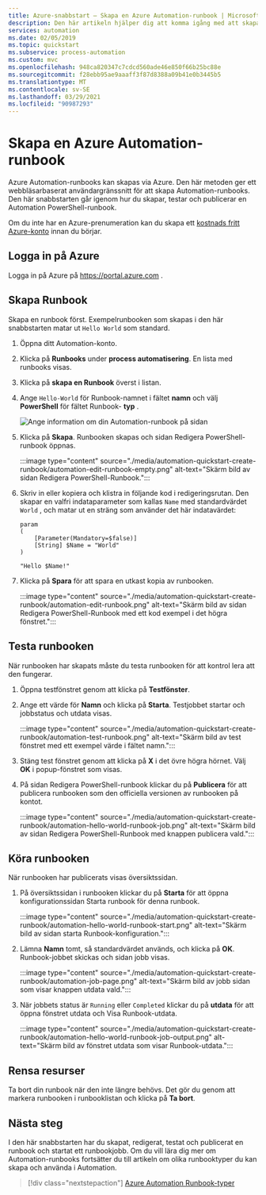 ```yaml
---
title: Azure-snabbstart – Skapa en Azure Automation-runbook | Microsoft Docs
description: Den här artikeln hjälper dig att komma igång med att skapa en Azure Automation Runbook.
services: automation
ms.date: 02/05/2019
ms.topic: quickstart
ms.subservice: process-automation
ms.custom: mvc
ms.openlocfilehash: 948ca820347c7cdcd560ade46e850f66b25bc88e
ms.sourcegitcommit: f28ebb95ae9aaaff3f87d8388a09b41e0b3445b5
ms.translationtype: MT
ms.contentlocale: sv-SE
ms.lasthandoff: 03/29/2021
ms.locfileid: "90987293"
---
```

# <a name="create-an-azure-automation-runbook"></a>Skapa en Azure Automation-runbook

Azure Automation-runbooks kan skapas via Azure. Den här metoden ger ett webbläsarbaserat användargränssnitt för att skapa Automation-runbooks. Den här snabbstarten går igenom hur du skapar, testar och publicerar en Automation PowerShell-runbook.

Om du inte har en Azure-prenumeration kan du skapa ett [kostnads fritt Azure-konto](https://azure.microsoft.com/free/?WT.mc_id=A261C142F) innan du börjar.

## <a name="sign-in-to-azure"></a>Logga in på Azure

Logga in på Azure på https://portal.azure.com .

## <a name="create-the-runbook"></a>Skapa Runbook

Skapa en runbook först. Exempelrunbooken som skapas i den här snabbstarten matar ut `Hello World` som standard.

1. Öppna ditt Automation-konto.

1. Klicka på **Runbooks** under **process automatisering**. En lista med runbooks visas.

1. Klicka på **skapa en Runbook** överst i listan.

1. Ange `Hello-World` för Runbook-namnet i fältet **namn** och välj **PowerShell** för fältet Runbook- **typ** . 

   ![Ange information om din Automation-runbook på sidan](./media/automation-quickstart-create-runbook/automation-create-runbook-configure.png)

1. Klicka på **Skapa**. Runbooken skapas och sidan Redigera PowerShell-runbook öppnas.

    :::image type="content" source="./media/automation-quickstart-create-runbook/automation-edit-runbook-empty.png" alt-text="Skärm bild av sidan Redigera PowerShell-Runbook.":::

1. Skriv in eller kopiera och klistra in följande kod i redigeringsrutan. Den skapar en valfri indataparameter som kallas `Name` med standardvärdet `World` , och matar ut en sträng som använder det här indatavärdet:

   ```powershell-interactive
   param
   (
       [Parameter(Mandatory=$false)]
       [String] $Name = "World"
   )

   "Hello $Name!"
   ```

1. Klicka på **Spara** för att spara en utkast kopia av runbooken.

    :::image type="content" source="./media/automation-quickstart-create-runbook/automation-edit-runbook.png" alt-text="Skärm bild av sidan Redigera PowerShell-Runbook med ett kod exempel i det högra fönstret.":::

## <a name="test-the-runbook"></a>Testa runbooken

När runbooken har skapats måste du testa runbooken för att kontrol lera att den fungerar.

1. Öppna testfönstret genom att klicka på **Testfönster**.

1. Ange ett värde för **Namn** och klicka på **Starta**. Testjobbet startar och jobbstatus och utdata visas.

    :::image type="content" source="./media/automation-quickstart-create-runbook/automation-test-runbook.png" alt-text="Skärm bild av test fönstret med ett exempel värde i fältet namn.":::

1. Stäng test fönstret genom att klicka på **X** i det övre högra hörnet. Välj **OK** i popup-fönstret som visas.

1. På sidan Redigera PowerShell-runbook klickar du på **Publicera** för att publicera runbooken som den officiella versionen av runbooken på kontot.

   :::image type="content" source="./media/automation-quickstart-create-runbook/automation-hello-world-runbook-job.png" alt-text="Skärm bild av sidan Redigera PowerShell-Runbook med knappen publicera vald.":::

## <a name="run-the-runbook"></a>Köra runbooken

När runbooken har publicerats visas översiktssidan.

1. På översiktssidan i runbooken klickar du på **Starta** för att öppna konfigurationssidan Starta runbook för denna runbook.

   :::image type="content" source="./media/automation-quickstart-create-runbook/automation-hello-world-runbook-start.png" alt-text="Skärm bild av sidan starta Runbook-konfiguration.":::

1. Lämna **Namn** tomt, så standardvärdet används, och klicka på **OK**. Runbook-jobbet skickas och sidan jobb visas.

   :::image type="content" source="./media/automation-quickstart-create-runbook/automation-job-page.png" alt-text="Skärm bild av jobb sidan som visar knappen utdata vald.":::

1. När jobbets status är `Running` eller `Completed` klickar du på **utdata** för att öppna fönstret utdata och Visa Runbook-utdata.

   :::image type="content" source="./media/automation-quickstart-create-runbook/automation-hello-world-runbook-job-output.png" alt-text="Skärm bild av fönstret utdata som visar Runbook-utdata.":::

## <a name="clean-up-resources"></a>Rensa resurser

Ta bort din runbook när den inte längre behövs. Det gör du genom att markera runbooken i runbooklistan och klicka på **Ta bort**.

## <a name="next-steps"></a>Nästa steg

I den här snabbstarten har du skapat, redigerat, testat och publicerat en runbook och startat ett runbookjobb. Om du vill lära dig mer om Automation-runbooks fortsätter du till artikeln om olika runbooktyper du kan skapa och använda i Automation.

> [!div class="nextstepaction"]
> [Azure Automation Runbook-typer](./automation-runbook-types.md)
